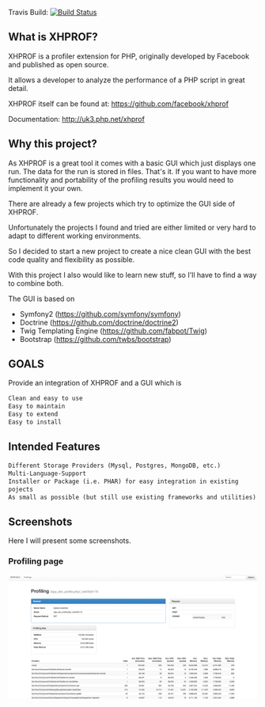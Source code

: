 Travis Build: [![Build Status](https://travis-ci.org/derschatta/xhprofui.svg?branch=master)](https://travis-ci.org/derschatta/xhprofui)

## What is XHPROF?

XHPROF is a profiler extension for PHP, originally developed by Facebook and published as open source.

It allows a developer to analyze the performance of a PHP script in great detail.

XHPROF itself can be found at: https://github.com/facebook/xhprof

Documentation: http://uk3.php.net/xhprof

## Why this project?

As XHPROF is a great tool it comes with a basic GUI which just displays one run. The data for the run is stored in files. That's it. If you want to have more functionality and portability of the profiling results you would need to implement it your own.

There are already a few projects which try to optimize the GUI side of XHPROF.

Unfortunately the projects I found and tried are either limited or very hard to adapt to different working environments.

So I decided to start a new project to create a nice clean GUI with the best code quality and flexibility as possible.

With this project I also would like to learn new stuff, so I'll have to find a way to combine both.

The GUI is based on 

 * Symfony2 (https://github.com/symfony/symfony)
 * Doctrine (https://github.com/doctrine/doctrine2)
 * Twig Templating Engine (https://github.com/fabpot/Twig)
 * Bootstrap (https://github.com/twbs/bootstrap)

## GOALS

Provide an integration of XHPROF and a GUI which is

    Clean and easy to use
    Easy to maintain
    Easy to extend
    Easy to install

## Intended Features

    Different Storage Providers (Mysql, Postgres, MongoDB, etc.)
    Multi-Language-Support
    Installer or Package (i.e. PHAR) for easy integration in existing pojects
    As small as possible (but still use existing frameworks and utilities)

## Screenshots

Here I will present some screenshots.

### Profiling page

![](screenshots/profiling-view-wip.png)
